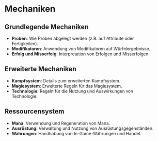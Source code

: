 # Mechaniken

## Grundlegende Mechaniken
- **Proben**: Wie Proben abgelegt werden (z.B. auf Attribute oder Fertigkeiten).
- **Modifikatoren**: Anwendung von Modifikatoren auf Würfelergebnisse.
- **Erfolg und Misserfolg**: Interpretation von Erfolgen und Misserfolgen.

## Erweiterte Mechaniken
- **Kampfsystem**: Details zum erweiterten Kampfsystem.
- **Magiesystem**: Erweiterte Regeln für das Magiesystem.
- **Technologie**: Regeln für die Nutzung und Auswirkungen von Technologie.

## Ressourcensystem
- **Mana**: Verwendung und Regeneration von Mana.
- **Ausrüstung**: Verwaltung und Nutzung von Ausrüstungsgegenständen.
- **Währungen**: Handhabung von In-Game-Währungen und Handel.
